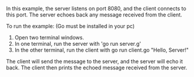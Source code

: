 In this example, the server listens on port 8080, and the client connects to this port. The server echoes back any message received from the client.

To run the example: (Go must be installed in your pc)

1. Open two terminal windows.
2. In one terminal, run the server with 'go run server.g'
3. In the other terminal, run the client with go run client.go "Hello, Server!"

The client will send the message to the server, and the server will echo it back. The client then prints the echoed message received from the server.
